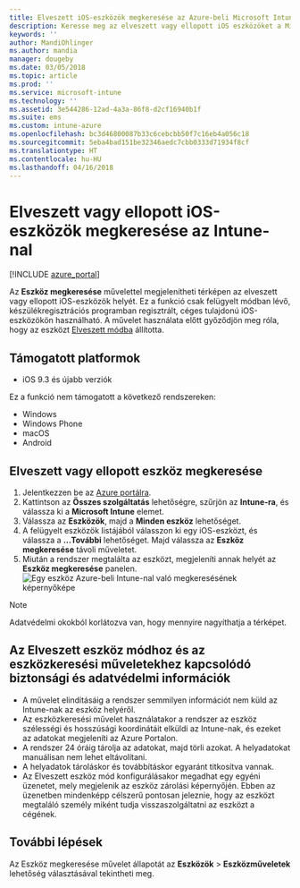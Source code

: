 ```yaml
---
title: Elveszett iOS-eszközök megkeresése az Azure-beli Microsoft Intune-ban | Microsoft Docs
description: Keresse meg az elveszett vagy ellopott iOS eszközöket a Microsoft Intune eszközkeresési funkciójával. Az eszközkeresési művelet használatakor biztonsági és adatvédelmi információkat is kaphat.
keywords: ''
author: MandiOhlinger
ms.author: mandia
manager: dougeby
ms.date: 03/05/2018
ms.topic: article
ms.prod: ''
ms.service: microsoft-intune
ms.technology: ''
ms.assetid: 3e544286-12ad-4a3a-86f8-d2cf16940b1f
ms.suite: ems
ms.custom: intune-azure
ms.openlocfilehash: bc3d46800087b33c6cebcbb50f7c16eb4a056c18
ms.sourcegitcommit: 5eba4bad151be32346aedc7cbb0333d71934f8cf
ms.translationtype: HT
ms.contentlocale: hu-HU
ms.lasthandoff: 04/16/2018
---
```

# <a name="locate-lost-or-stolen-ios-devices-with-intune"></a>Elveszett vagy ellopott iOS-eszközök megkeresése az Intune-nal

[!INCLUDE [azure_portal](./includes/azure_portal.md)]

Az **Eszköz megkeresése** művelettel megjelenítheti térképen az elveszett vagy ellopott iOS-eszközök helyét. Ez a funkció csak felügyelt módban lévő, készülékregisztrációs programban regisztrált, céges tulajdonú iOS-eszközökön használható. A művelet használata előtt győződjön meg róla, hogy az eszközt [Elveszett módba](device-lost-mode.md) állította.

## <a name="supported-platforms"></a>Támogatott platformok

- iOS 9.3 és újabb verziók

Ez a funkció nem támogatott a következő rendszereken: 
- Windows
- Windows Phone
- macOS
- Android

## <a name="locate-a-lost-or-stolen-device"></a>Elveszett vagy ellopott eszköz megkeresése

1. Jelentkezzen be az [Azure portálra](https://portal.azure.com).
2. Kattintson az **Összes szolgáltatás** lehetőségre, szűrjön az **Intune-ra**, és válassza ki a **Microsoft Intune** elemet.
3. Válassza az **Eszközök**, majd a **Minden eszköz** lehetőséget.
4. A felügyelt eszközök listájából válasszon ki egy iOS-eszközt, és válassza a **...További** lehetőséget. Majd válassza az **Eszköz megkeresése** távoli műveletet.
5. Miután a rendszer megtalálta az eszközt, megjeleníti annak helyét az **Eszköz megkeresése** panelen.
    ![Egy eszköz Azure-beli Intune-nal való megkeresésének képernyőképe](./media/locate-device.png)

>[!NOTE]
>Adatvédelmi okokból korlátozva van, hogy mennyire nagyíthatja a térképet.

## <a name="security-and-privacy-information-for-lost-mode-and-locate-device-actions"></a>Az Elveszett eszköz módhoz és az eszközkeresési műveletekhez kapcsolódó biztonsági és adatvédelmi információk
- A művelet elindításáig a rendszer semmilyen információt nem küld az Intune-nak az eszköz helyéről.
- Az eszközkeresési művelet használatakor a rendszer az eszköz szélességi és hosszúsági koordinátáit elküldi az Intune-nak, és ezeket az adatokat megjeleníti az Azure Portalon.
- A rendszer 24 óráig tárolja az adatokat, majd törli azokat. A helyadatokat manuálisan nem lehet eltávolítani.
- A helyadatok tároláskor és továbbításkor egyaránt titkosítva vannak.
- Az Elveszett eszköz mód konfigurálásakor megadhat egy egyéni üzenetet, mely megjelenik az eszköz zárolási képernyőjén. Ebben az üzenetben mindenképp célszerű pontosan jeleznie, hogy az eszközt megtaláló személy miként tudja visszaszolgáltatni az eszközt a cégének.

## <a name="next-steps"></a>További lépések

Az Eszköz megkeresése művelet állapotát az **Eszközök** > **Eszközműveletek** lehetőség választásával tekintheti meg.
